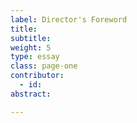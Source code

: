 ```yaml
---
label: Director's Foreword
title:
subtitle:
weight: 5
type: essay
class: page-one
contributor:
  - id:
abstract:

---
```

